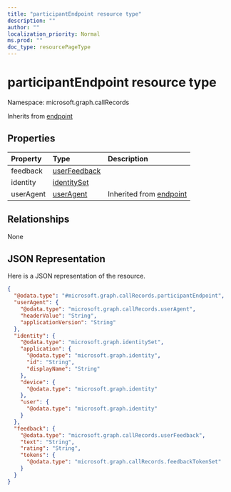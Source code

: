 ```yaml
---
title: "participantEndpoint resource type"
description: ""
author: ""
localization_priority: Normal
ms.prod: ""
doc_type: resourcePageType
---
```


# participantEndpoint resource type


Namespace: microsoft.graph.callRecords




Inherits from [endpoint](../resources/endpoint.md)

## Properties
|Property|Type|Description|
|:---|:---|:---|
|feedback|[userFeedback](../resources/callrecords-userfeedback.md)||
|identity|[identitySet](../resources/callrecords-identityset.md)||
|userAgent|[userAgent](../resources/callrecords-useragent.md)| Inherited from [endpoint](../resources/callrecords-endpoint.md)|

## Relationships
None

## JSON Representation
Here is a JSON representation of the resource.
<!-- {
  "blockType": "resource",
  "@odata.type": "microsoft.graph.callRecords.participantEndpoint"
}
-->
``` json
{
  "@odata.type": "#microsoft.graph.callRecords.participantEndpoint",
  "userAgent": {
    "@odata.type": "microsoft.graph.callRecords.userAgent",
    "headerValue": "String",
    "applicationVersion": "String"
  },
  "identity": {
    "@odata.type": "microsoft.graph.identitySet",
    "application": {
      "@odata.type": "microsoft.graph.identity",
      "id": "String",
      "displayName": "String"
    },
    "device": {
      "@odata.type": "microsoft.graph.identity"
    },
    "user": {
      "@odata.type": "microsoft.graph.identity"
    }
  },
  "feedback": {
    "@odata.type": "microsoft.graph.callRecords.userFeedback",
    "text": "String",
    "rating": "String",
    "tokens": {
      "@odata.type": "microsoft.graph.callRecords.feedbackTokenSet"
    }
  }
}
```

